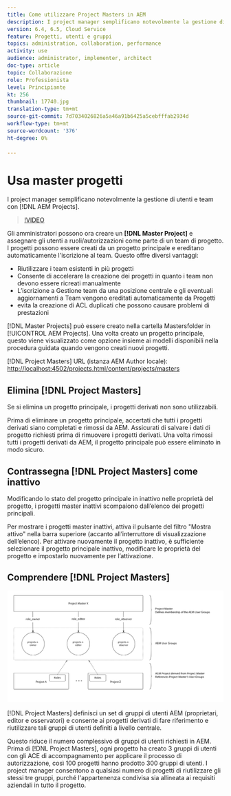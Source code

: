 ```yaml
---
title: Come utilizzare Project Masters in AEM
description: I project manager semplificano notevolmente la gestione di utenti e team con AEM Projects.
version: 6.4, 6.5, Cloud Service
feature: Progetti, utenti e gruppi
topics: administration, collaboration, performance
activity: use
audience: administrator, implementer, architect
doc-type: article
topic: Collaborazione
role: Professionista
level: Principiante
kt: 256
thumbnail: 17740.jpg
translation-type: tm+mt
source-git-commit: 7d7034026826a5a46a91b6425a5cebfffab2934d
workflow-type: tm+mt
source-wordcount: '376'
ht-degree: 0%

---
```



# Usa master progetti

I project manager semplificano notevolmente la gestione di utenti e team con [!DNL AEM Projects].

>[!VIDEO](https://video.tv.adobe.com/v/17740/?quality=12&learn=on)

Gli amministratori possono ora creare un **[!DNL Master Project]** e assegnare gli utenti a ruoli/autorizzazioni come parte di un team di progetto. I progetti possono essere creati da un progetto principale e ereditano automaticamente l&#39;iscrizione al team. Questo offre diversi vantaggi:

* Riutilizzare i team esistenti in più progetti
* Consente di accelerare la creazione dei progetti in quanto i team non devono essere ricreati manualmente
* L’iscrizione a Gestione team da una posizione centrale e gli eventuali aggiornamenti a Team vengono ereditati automaticamente da Progetti
* evita la creazione di ACL duplicati che possono causare problemi di prestazioni

[!DNL Master Projects] può essere creato nella cartella   Mastersfolder in  [!UICONTROL AEM Projects]. Una volta creato un progetto principale, questo viene visualizzato come opzione insieme ai modelli disponibili nella procedura guidata quando vengono creati nuovi progetti.

[!DNL Project Masters] URL (istanza AEM Author locale):  [http://localhost:4502/projects.html/content/projects/masters](http://localhost:4502/projects.html/content/projects/masters)

## Elimina [!DNL Project Masters]

Se si elimina un progetto principale, i progetti derivati non sono utilizzabili.

Prima di eliminare un progetto principale, accertati che tutti i progetti derivati siano completati e rimossi da AEM. Assicurati di salvare i dati di progetto richiesti prima di rimuovere i progetti derivati. Una volta rimossi tutti i progetti derivati da AEM, il progetto principale può essere eliminato in modo sicuro.

## Contrassegna [!DNL Project Masters] come inattivo

Modificando lo stato del progetto principale in inattivo nelle proprietà del progetto, i progetti master inattivi scompaiono dall’elenco dei progetti principali.

Per mostrare i progetti master inattivi, attiva il pulsante del filtro &quot;Mostra attivo&quot; nella barra superiore (accanto all’interruttore di visualizzazione dell’elenco). Per attivare nuovamente il progetto inattivo, è sufficiente selezionare il progetto principale inattivo, modificare le proprietà del progetto e impostarlo nuovamente per l’attivazione.

## Comprendere [!DNL Project Masters]

![Vista tecnica dei master del progetto](assets/use-project-masters/project-masters-architecture.png)

[!DNL Project Masters] definisci un set di gruppi di utenti AEM (proprietari, editor e osservatori) e consente ai progetti derivati di fare riferimento e riutilizzare tali gruppi di utenti definiti a livello centrale.

Questo riduce il numero complessivo di gruppi di utenti richiesti in AEM. Prima di [!DNL Project Masters], ogni progetto ha creato 3 gruppi di utenti con gli ACE di accompagnamento per applicare il processo di autorizzazione, così 100 progetti hanno prodotto 300 gruppi di utenti. I project manager consentono a qualsiasi numero di progetti di riutilizzare gli stessi tre gruppi, purché l&#39;appartenenza condivisa sia allineata ai requisiti aziendali in tutto il progetto.
